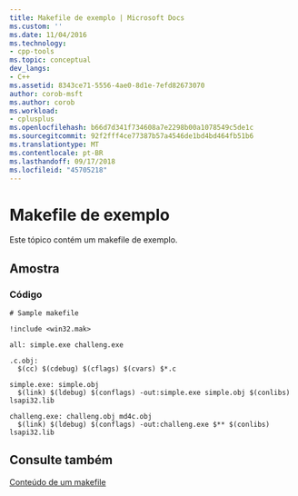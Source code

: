 ```yaml
---
title: Makefile de exemplo | Microsoft Docs
ms.custom: ''
ms.date: 11/04/2016
ms.technology:
- cpp-tools
ms.topic: conceptual
dev_langs:
- C++
ms.assetid: 8343ce71-5556-4ae0-8d1e-7efd82673070
author: corob-msft
ms.author: corob
ms.workload:
- cplusplus
ms.openlocfilehash: b66d7d341f734608a7e2298b00a1078549c5de1c
ms.sourcegitcommit: 92f2fff4ce77387b57a4546de1bd4bd464fb51b6
ms.translationtype: MT
ms.contentlocale: pt-BR
ms.lasthandoff: 09/17/2018
ms.locfileid: "45705218"
---
```

# <a name="sample-makefile"></a>Makefile de exemplo

Este tópico contém um makefile de exemplo.

## <a name="sample"></a>Amostra

### <a name="code"></a>Código

```
# Sample makefile

!include <win32.mak>

all: simple.exe challeng.exe

.c.obj:
  $(cc) $(cdebug) $(cflags) $(cvars) $*.c

simple.exe: simple.obj
  $(link) $(ldebug) $(conflags) -out:simple.exe simple.obj $(conlibs) lsapi32.lib

challeng.exe: challeng.obj md4c.obj
  $(link) $(ldebug) $(conflags) -out:challeng.exe $** $(conlibs) lsapi32.lib
```

## <a name="see-also"></a>Consulte também

[Conteúdo de um makefile](../build/contents-of-a-makefile.md)